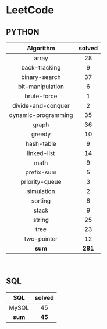 # LeetCode
## PYTHON
|    Algorithm    | solved |
| :-------------: | :----: |
|array|28|
|back-tracking|9|
|binary-search|37|
|bit-manipulation|6|
|brute-force|1|
|divide-and-conquer|2|
|dynamic-programming|35|
|graph|36|
|greedy|10|
|hash-table|9|
|linked-list|14|
|math|9|
|prefix-sum|5|
|priority-queue|3|
|simulation|2|
|sorting|6|
|stack|9|
|string|25|
|tree|23|
|two-pointer|12|
| **sum** | **281**|

<br>

 ## SQL
|    SQL    | solved |
| :-------------: | :----: |
|    MySQL    |45|
| **sum** | **45**|

